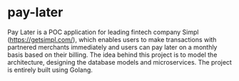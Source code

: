 # pay-later

Pay Later is a POC application for leading fintech company Simpl (https://getsimpl.com/), which enables users to make transactions with partnered merchants immediately and users can pay later on a monthly basis based on their billing.
The idea behind this project is to model the architecture, designing the database models and microservices. The project is entirely built using Golang.
